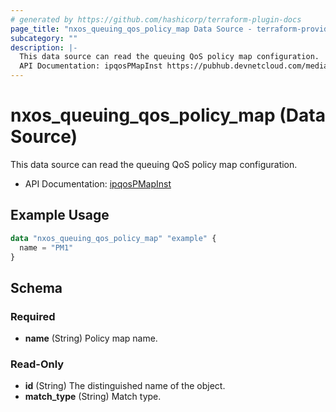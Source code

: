 ```yaml
---
# generated by https://github.com/hashicorp/terraform-plugin-docs
page_title: "nxos_queuing_qos_policy_map Data Source - terraform-provider-nxos"
subcategory: ""
description: |-
  This data source can read the queuing QoS policy map configuration.
  API Documentation: ipqosPMapInst https://pubhub.devnetcloud.com/media/dme-docs-10-2-2/docs/Qos/ipqos:PMapInst/
---
```


# nxos_queuing_qos_policy_map (Data Source)

This data source can read the queuing QoS policy map configuration.

- API Documentation: [ipqosPMapInst](https://pubhub.devnetcloud.com/media/dme-docs-10-2-2/docs/Qos/ipqos:PMapInst/)

## Example Usage

```terraform
data "nxos_queuing_qos_policy_map" "example" {
  name = "PM1"
}
```

<!-- schema generated by tfplugindocs -->
## Schema

### Required

- **name** (String) Policy map name.

### Read-Only

- **id** (String) The distinguished name of the object.
- **match_type** (String) Match type.



